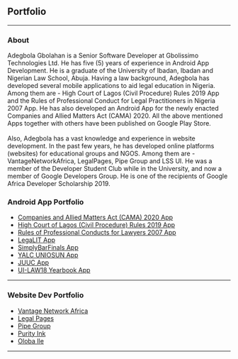 ## Portfolio

---
### About
 Adegbola Gbolahan is a Senior Software Developer at Gbolissimo Technologies Ltd. He has five (5) years of experience in Android App Development.
  He is a graduate of the University of Ibadan, Ibadan and Nigerian Law School, Abuja.
  Having a law background, Adegbola has developed several mobile applications to aid legal education in Nigeria.
  Among them are - High Court of Lagos (Civil Procedure) Rules 2019 App and the Rules of Professional Conduct for Legal Practitioners in Nigeria 2007 App.
  He has also developed an Android App for the newly enacted Companies and Allied Matters Act (CAMA) 2020. All the above mentioned Apps together with others have been published on Google Play Store.
  <br><br>
  Also, Adegbola has a vast knowledge and experience in website development. In the past few years, he has developed online platforms (websites) for educational groups and NGOS.
  Among them are - VantageNetworkAfrica, LegalPages, Pipe Group and LSS UI.
  He was a member of the Developer Student Club while in the University, and now a member of Google Developers Group. He is one of the recipients of Google Africa Developer Scholarship 2019.

### Android App Portfolio

- [Companies and Allied Matters Act (CAMA) 2020 App](http://play.google.com/store/apps/details?id=com.gbolissimo.cama2020)
- [High Court of Lagos (Civil Procedure) Rules 2019 App](http://play.google.com/store/apps/details?id=com.gbolissimo.lagosrules2019)
- [Rules of Professional Conducts for Lawyers 2007 App](http://play.google.com/store/apps/details?id=com.gbolissimo.rpc2007)
- [LegaLIT App](http://play.google.com/store/apps/details?id=com.gbolissimo.legalit)
- [SimplyBarFinals App](http://play.google.com/store/apps/details?id=com.gbolissimo.sbf)
- [YALC UNIOSUN App](http://play.google.com/store/apps/details?id=com.gbolissimo.yalc7)
- [JUUC App](http://play.google.com/store/apps/details?id=com.gbolissimo.juuc)
- [UI-LAW18 Yearbook App](http://play.google.com/store/apps/details?id=com.gbolissimo.uillb18)


---
### Website Dev Portfolio

- [Vantage Network Africa](https://vantagenetworkafrica.org/)
- [Legal Pages](https://legalpages.com.ng/)
- [Pipe Group](https://pipegroup.org.ng/)
- [Purity Ink](https://purityink.org/)
- [Oloba Ile](https://oloba-ile.com/)



---
